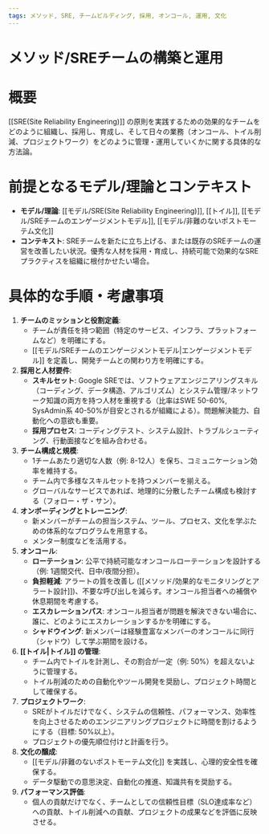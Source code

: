 ```yaml
---
tags: メソッド, SRE, チームビルディング, 採用, オンコール, 運用, 文化
---
```

# メソッド/SREチームの構築と運用

# 概要
[[SRE(Site Reliability Engineering)]] の原則を実践するための効果的なチームをどのように組織し、採用し、育成し、そして日々の業務（オンコール、トイル削減、プロジェクトワーク）をどのように管理・運用していくかに関する具体的な方法論。

# 前提となるモデル/理論とコンテキスト
* **モデル/理論**: [[モデル/SRE(Site Reliability Engineering)]], [[トイル]], [[モデル/SREチームのエンゲージメントモデル]], [[モデル/非難のないポストモーテム文化]]
* **コンテキスト**: SREチームを新たに立ち上げる、または既存のSREチームの運営を改善したい状況。優秀な人材を採用・育成し、持続可能で効果的なSREプラクティスを組織に根付かせたい場合。

# 具体的な手順・考慮事項
1.  **チームのミッションと役割定義**:
    * チームが責任を持つ範囲（特定のサービス、インフラ、プラットフォームなど）を明確にする。
    * [[モデル/SREチームのエンゲージメントモデル|エンゲージメントモデル]] を定義し、開発チームとの関わり方を明確にする。
2.  **採用と人材要件**:
    * **スキルセット**: Google SREでは、ソフトウェアエンジニアリングスキル（コーディング、データ構造、アルゴリズム）とシステム管理/ネットワーク知識の両方を持つ人材を重視する（比率はSWE 50-60%, SysAdmin系 40-50%が目安とされるが組織による）。問題解決能力、自動化への意欲も重要。
    * **採用プロセス**: コーディングテスト、システム設計、トラブルシューティング、行動面接などを組み合わせる。
3.  **チーム構成と規模**:
    * 1チームあたり適切な人数（例: 8-12人）を保ち、コミュニケーション効率を維持する。
    * チーム内で多様なスキルセットを持つメンバーを揃える。
    * グローバルなサービスであれば、地理的に分散したチーム構成も検討する（フォロー・ザ・サン）。
4.  **オンボーディングとトレーニング**:
    * 新メンバーがチームの担当システム、ツール、プロセス、文化を学ぶための体系的なプログラムを用意する。
    * メンター制度などを活用する。
5.  **オンコール**:
    * **ローテーション**: 公平で持続可能なオンコールローテーションを設計する（例: 1週間交代、日中/夜間分担）。
    * **負担軽減**: アラートの質を改善し ([[メソッド/効果的なモニタリングとアラート設計]])、不要な呼び出しを減らす。オンコール担当者への補償や休息期間を考慮する。
    * **エスカレーションパス**: オンコール担当者が問題を解決できない場合に、誰に、どのようにエスカレーションするかを明確にする。
    * **シャドウイング**: 新メンバーは経験豊富なメンバーのオンコールに同行（シャドウ）して学ぶ期間を設ける。
6.  **[[トイル|トイル]] の管理**:
    * チーム内でトイルを計測し、その割合が一定（例: 50%）を超えないように管理する。
    * トイル削減のための自動化やツール開発を奨励し、プロジェクト時間として確保する。
7.  **プロジェクトワーク**:
    * SREがトイルだけでなく、システムの信頼性、パフォーマンス、効率性を向上させるためのエンジニアリングプロジェクトに時間を割けるようにする（目標: 50%以上）。
    * プロジェクトの優先順位付けと計画を行う。
8.  **文化の醸成**:
    * [[モデル/非難のないポストモーテム文化]] を実践し、心理的安全性を確保する。
    * データ駆動での意思決定、自動化の推進、知識共有を奨励する。
9.  **パフォーマンス評価**:
    * 個人の貢献だけでなく、チームとしての信頼性目標（SLO達成率など）への貢献、トイル削減への貢献、プロジェクトの成果などを評価に反映させる。